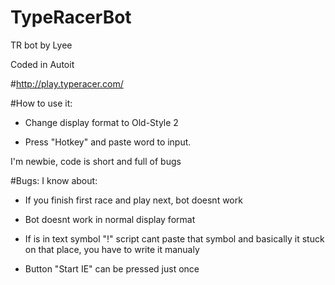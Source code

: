 # TypeRacerBot

TR bot by Lyee

Coded in Autoit



#http://play.typeracer.com/

#How to use it:

- Change display format to Old-Style 2

- Press "Hotkey" and paste word to input.


I'm newbie, code is short and full of bugs


#Bugs: I know about:

- If you finish first race and play next, bot doesnt work

- Bot doesnt work in normal display format

- If is in text symbol "!" script cant paste that symbol and basically it stuck on that place, you have to write it manualy

- Button "Start IE" can be pressed just once
